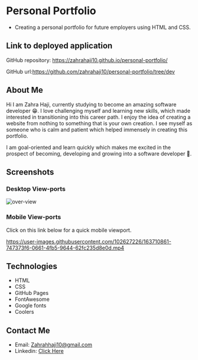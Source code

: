 # Personal Portfolio

- Creating a personal portfolio for future employers using HTML and CSS.

## Link to deployed application

GitHub repository: https://zahrahaji10.github.io/personal-portfolio/

GitHub url:https://github.com/zahrahaji10/personal-portfolio/tree/dev

## About Me

Hi I am Zahra Haji, currently studying to become an amazing software developer :grin:. I love challenging myself and learning new skills, which made interested in transitioning into this career path. I enjoy the idea of creating a website from nothing to something that is your own creation. I see myself as someone who is calm and patient which helped immensely in creating this portfolio.

I am goal-oriented and learn quickly which makes me excited in the prospect of becoming, developing and growing into a software developer :slightly_smiling_face:.

## Screenshots

### Desktop View-ports

![over-view](https://user-images.githubusercontent.com/102627226/163708973-43082fdf-4a6a-45d3-9177-e2f873e65edf.jpeg)

### Mobile View-ports

Click on this link below for a quick mobile viewport.

https://user-images.githubusercontent.com/102627226/163710861-747373f6-0661-4fb5-9644-62fc235d8e0d.mp4

## Technologies

- HTML
- CSS
- GitHub Pages
- FontAwesome
- Google fonts
- Coolers

## Contact Me
- Email: Zahrahhaji10@gmail.com
- Linkedin: [Click Here](https://www.linkedin.com/in/zahra-haji/)
